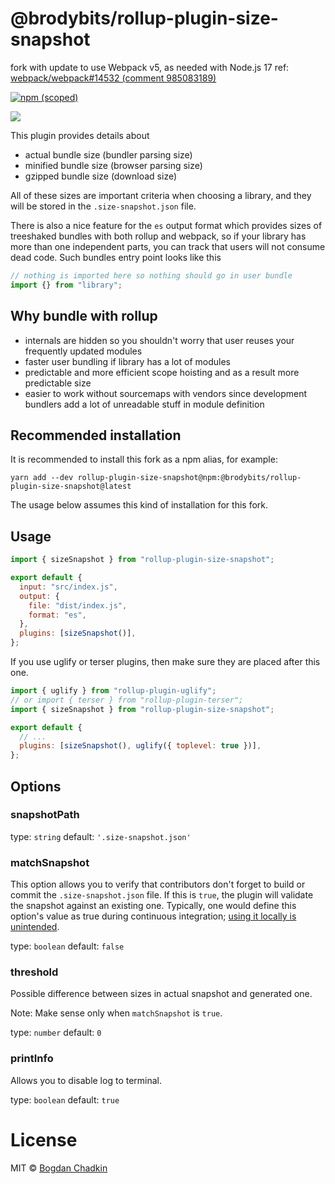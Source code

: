 # @brodybits/rollup-plugin-size-snapshot

fork with update to use Webpack v5, as needed with Node.js 17 ref: [webpack/webpack#14532 (comment 985083189)](https://github.com/webpack/webpack/issues/14532#issuecomment-985083189)

[![npm (scoped)](https://img.shields.io/npm/v/@brodybits/rollup-plugin-size-snapshot?label=%40brodybits%2Frollup-plugin-size-snapshot)](https://www.npmjs.com/package/@brodybits/rollup-plugin-size-snapshot)

<img src="example2.png" />

This plugin provides details about

- actual bundle size (bundler parsing size)
- minified bundle size (browser parsing size)
- gzipped bundle size (download size)

All of these sizes are important criteria when choosing a library, and they will be stored in the `.size-snapshot.json` file.

There is also a nice feature for the `es` output format which provides sizes of treeshaked bundles with both rollup and webpack, so if your library has more than one independent parts, you can track that users will not consume dead code. Such bundles entry point looks like this

```js
// nothing is imported here so nothing should go in user bundle
import {} from "library";
```

## Why bundle with rollup

- internals are hidden so you shouldn't worry that user reuses your frequently updated modules
- faster user bundling if library has a lot of modules
- predictable and more efficient scope hoisting and as a result more predictable size
- easier to work without sourcemaps with vendors since development bundlers add a lot of unreadable stuff in module definition

## Recommended installation

It is recommended to install this fork as a npm alias, for example:

```console
yarn add --dev rollup-plugin-size-snapshot@npm:@brodybits/rollup-plugin-size-snapshot@latest
```

The usage below assumes this kind of installation for this fork.

## Usage

```js
import { sizeSnapshot } from "rollup-plugin-size-snapshot";

export default {
  input: "src/index.js",
  output: {
    file: "dist/index.js",
    format: "es",
  },
  plugins: [sizeSnapshot()],
};
```

If you use uglify or terser plugins, then make sure they are placed after this one.

```js
import { uglify } from "rollup-plugin-uglify";
// or import { terser } from "rollup-plugin-terser";
import { sizeSnapshot } from "rollup-plugin-size-snapshot";

export default {
  // ...
  plugins: [sizeSnapshot(), uglify({ toplevel: true })],
};
```

## Options

### snapshotPath

type: `string`
default: `'.size-snapshot.json'`

### matchSnapshot

This option allows you to verify that contributors don't forget to build or commit the `.size-snapshot.json` file. If this is `true`, the plugin will validate the snapshot against an existing one. Typically, one would define this option's value as true during continuous integration; [using it locally is unintended](https://github.com/TrySound/rollup-plugin-size-snapshot/issues/33).

type: `boolean`
default: `false`

### threshold

Possible difference between sizes in actual snapshot and generated one.

Note: Make sense only when `matchSnapshot` is `true`.

type: `number`
default: `0`

### printInfo

Allows you to disable log to terminal.

type: `boolean`
default: `true`

# License

MIT &copy; [Bogdan Chadkin](mailto:trysound@yandex.ru)
